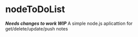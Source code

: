 # nodeToDoList
***Needs changes to work WIP***
A simple node.js aplicattion for get/delete/update/push notes
